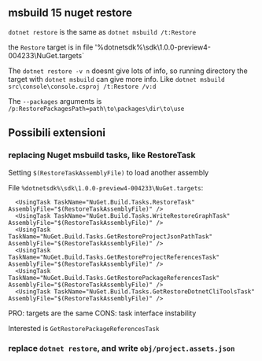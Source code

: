 


## msbuild 15 nuget restore

`dotnet restore` is the same as `dotnet msbuild /t:Restore`

the `Restore` target is in file '%dotnetsdk%\sdk\1.0.0-preview4-004233\NuGet.targets`

The `dotnet restore -v n` doesnt give lots of info, so running directory the target with `dotnet msbuild`
can give more info.
Like `dotnet msbuild src\console\console.csproj /t:Restore /v:d`

The `--packages` arguments is `/p:RestorePackagesPath=path\to\packages\dir\to\use`


## Possibili extensioni

### replacing Nuget msbuild tasks, like RestoreTask

Setting `$(RestoreTaskAssemblyFile)` to load another assembly 

File `%dotnetsdk%\sdk\1.0.0-preview4-004233\NuGet.targets`:

```
  <UsingTask TaskName="NuGet.Build.Tasks.RestoreTask" AssemblyFile="$(RestoreTaskAssemblyFile)" />
  <UsingTask TaskName="NuGet.Build.Tasks.WriteRestoreGraphTask" AssemblyFile="$(RestoreTaskAssemblyFile)" />
  <UsingTask TaskName="NuGet.Build.Tasks.GetRestoreProjectJsonPathTask" AssemblyFile="$(RestoreTaskAssemblyFile)" />
  <UsingTask TaskName="NuGet.Build.Tasks.GetRestoreProjectReferencesTask" AssemblyFile="$(RestoreTaskAssemblyFile)" />
  <UsingTask TaskName="NuGet.Build.Tasks.GetRestorePackageReferencesTask" AssemblyFile="$(RestoreTaskAssemblyFile)" />
  <UsingTask TaskName="NuGet.Build.Tasks.GetRestoreDotnetCliToolsTask" AssemblyFile="$(RestoreTaskAssemblyFile)" />
```

PRO: targets are the same
CONS: task interface instability

Interested is `GetRestorePackageReferencesTask`

### replace `dotnet restore`, and write `obj/project.assets.json`



